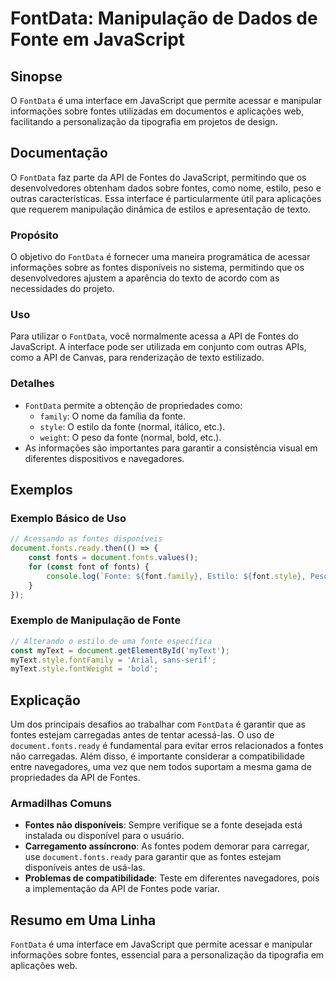 <!--
Meta Description: # FontData: Manipulação de Dados de Fonte em JavaScript ## Sinopse O `FontData` é uma interface em JavaScript que permite acessar e manipular informaç...
Meta Keywords: fontes, para, fontdata, fonte, que
-->

# FontData: Manipulação de Dados de Fonte em JavaScript

## Sinopse
O `FontData` é uma interface em JavaScript que permite acessar e manipular informações sobre fontes utilizadas em documentos e aplicações web, facilitando a personalização da tipografia em projetos de design.

## Documentação
O `FontData` faz parte da API de Fontes do JavaScript, permitindo que os desenvolvedores obtenham dados sobre fontes, como nome, estilo, peso e outras características. Essa interface é particularmente útil para aplicações que requerem manipulação dinâmica de estilos e apresentação de texto.

### Propósito
O objetivo do `FontData` é fornecer uma maneira programática de acessar informações sobre as fontes disponíveis no sistema, permitindo que os desenvolvedores ajustem a aparência do texto de acordo com as necessidades do projeto.

### Uso
Para utilizar o `FontData`, você normalmente acessa a API de Fontes do JavaScript. A interface pode ser utilizada em conjunto com outras APIs, como a API de Canvas, para renderização de texto estilizado.

### Detalhes
- `FontData` permite a obtenção de propriedades como:
  - `family`: O nome da família da fonte.
  - `style`: O estilo da fonte (normal, itálico, etc.).
  - `weight`: O peso da fonte (normal, bold, etc.).
- As informações são importantes para garantir a consistência visual em diferentes dispositivos e navegadores.

## Exemplos
### Exemplo Básico de Uso
```javascript
// Acessando as fontes disponíveis
document.fonts.ready.then(() => {
    const fonts = document.fonts.values();
    for (const font of fonts) {
        console.log(`Fonte: ${font.family}, Estilo: ${font.style}, Peso: ${font.weight}`);
    }
});
```

### Exemplo de Manipulação de Fonte
```javascript
// Alterando o estilo de uma fonte específica
const myText = document.getElementById('myText');
myText.style.fontFamily = 'Arial, sans-serif';
myText.style.fontWeight = 'bold';
```

## Explicação
Um dos principais desafios ao trabalhar com `FontData` é garantir que as fontes estejam carregadas antes de tentar acessá-las. O uso de `document.fonts.ready` é fundamental para evitar erros relacionados a fontes não carregadas. Além disso, é importante considerar a compatibilidade entre navegadores, uma vez que nem todos suportam a mesma gama de propriedades da API de Fontes.

### Armadilhas Comuns
- **Fontes não disponíveis**: Sempre verifique se a fonte desejada está instalada ou disponível para o usuário.
- **Carregamento assíncrono**: As fontes podem demorar para carregar, use `document.fonts.ready` para garantir que as fontes estejam disponíveis antes de usá-las.
- **Problemas de compatibilidade**: Teste em diferentes navegadores, pois a implementação da API de Fontes pode variar.

## Resumo em Uma Linha
`FontData` é uma interface em JavaScript que permite acessar e manipular informações sobre fontes, essencial para a personalização da tipografia em aplicações web.